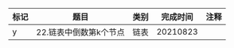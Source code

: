 | 标记 | 题目           | 类别   | 完成时间 | 注释 |
| ---- | -------------- | ------ | -------- | ---- |
| y | 22.链表中倒数第k个节点 | 链表 | 20210823 |  |